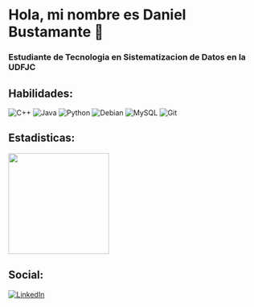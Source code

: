# Hola, mi nombre es Daniel Bustamante 👋
### Estudiante de Tecnologia en Sistematizacion de Datos en la UDFJC



## Habilidades:
![C++](https://img.shields.io/badge/c++-%2300599C.svg?style=for-the-badge&logo=c%2B%2B&logoColor=white) 
![Java](https://img.shields.io/badge/java-%23ED8B00.svg?style=for-the-badge&logo=openjdk&logoColor=white) 
![Python](https://img.shields.io/badge/python-3670A0?style=for-the-badge&logo=python&logoColor=ffdd54) 
![Debian](https://img.shields.io/badge/Debian-D70A53?style=for-the-badge&logo=debian&logoColor=white) 
![MySQL](https://img.shields.io/badge/mysql-4479A1.svg?style=for-the-badge&logo=mysql&logoColor=white) 
![Git](https://img.shields.io/badge/git-%23F05033.svg?style=for-the-badge&logo=git&logoColor=white) 
<!--![Ubuntu](https://img.shields.io/badge/Ubuntu-E95420?style=for-the-badge&logo=ubuntu&logoColor=white)-->	

## Estadisticas:
<a href="https://github.com/dfbustamantep
/github-readme-stats">
  <img height=200 align="center" src="https://github-readme-stats.vercel.app/api/top-langs/?username=dfbustamantep&theme=dark&hide_border=false&include_all_commits=true&count_private=true&layout=compact"/>
</a>
<br>


<!--[GitHub](https://img.shields.io/badge/github-%23121011.svg?style=for-the-badge&logo=github&logoColor=white)-->

## Social:
[![LinkedIn](https://img.shields.io/badge/linkedin-%230077B5.svg?style=for-the-badge&logo=linkedin&logoColor=white)](https://www.linkedin.com/in/daniel-felipe-bustamante-p%C3%A9rez/)

